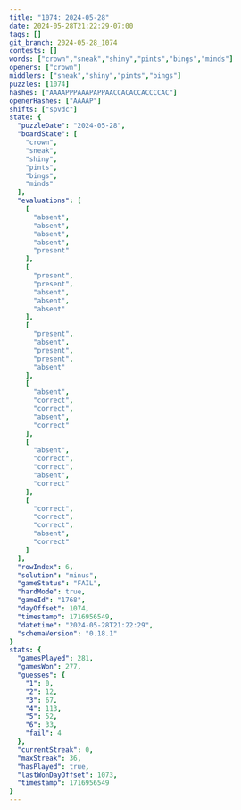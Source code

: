 ```yaml
---
title: "1074: 2024-05-28"
date: 2024-05-28T21:22:29-07:00
tags: []
git_branch: 2024-05-28_1074
contests: []
words: ["crown","sneak","shiny","pints","bings","minds"]
openers: ["crown"]
middlers: ["sneak","shiny","pints","bings"]
puzzles: [1074]
hashes: ["AAAAPPPAAAPAPPAACCACACCACCCCAC"]
openerHashes: ["AAAAP"]
shifts: ["spvdc"]
state: {
  "puzzleDate": "2024-05-28",
  "boardState": [
    "crown",
    "sneak",
    "shiny",
    "pints",
    "bings",
    "minds"
  ],
  "evaluations": [
    [
      "absent",
      "absent",
      "absent",
      "absent",
      "present"
    ],
    [
      "present",
      "present",
      "absent",
      "absent",
      "absent"
    ],
    [
      "present",
      "absent",
      "present",
      "present",
      "absent"
    ],
    [
      "absent",
      "correct",
      "correct",
      "absent",
      "correct"
    ],
    [
      "absent",
      "correct",
      "correct",
      "absent",
      "correct"
    ],
    [
      "correct",
      "correct",
      "correct",
      "absent",
      "correct"
    ]
  ],
  "rowIndex": 6,
  "solution": "minus",
  "gameStatus": "FAIL",
  "hardMode": true,
  "gameId": "1768",
  "dayOffset": 1074,
  "timestamp": 1716956549,
  "datetime": "2024-05-28T21:22:29",
  "schemaVersion": "0.18.1"
}
stats: {
  "gamesPlayed": 281,
  "gamesWon": 277,
  "guesses": {
    "1": 0,
    "2": 12,
    "3": 67,
    "4": 113,
    "5": 52,
    "6": 33,
    "fail": 4
  },
  "currentStreak": 0,
  "maxStreak": 36,
  "hasPlayed": true,
  "lastWonDayOffset": 1073,
  "timestamp": 1716956549
}
---
```

<!-- more -->
